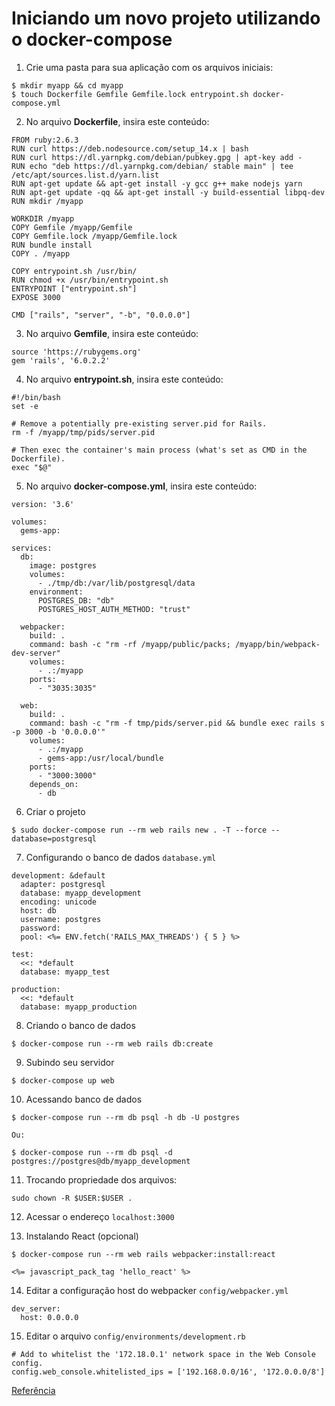 # Iniciando um novo projeto utilizando o docker-compose

1. Crie uma pasta para sua aplicação com os arquivos iniciais:

```
$ mkdir myapp && cd myapp
$ touch Dockerfile Gemfile Gemfile.lock entrypoint.sh docker-compose.yml
```

2. No arquivo **Dockerfile**, insira este conteúdo:

```
FROM ruby:2.6.3
RUN curl https://deb.nodesource.com/setup_14.x | bash
RUN curl https://dl.yarnpkg.com/debian/pubkey.gpg | apt-key add -
RUN echo "deb https://dl.yarnpkg.com/debian/ stable main" | tee /etc/apt/sources.list.d/yarn.list
RUN apt-get update && apt-get install -y gcc g++ make nodejs yarn
RUN apt-get update -qq && apt-get install -y build-essential libpq-dev
RUN mkdir /myapp

WORKDIR /myapp
COPY Gemfile /myapp/Gemfile
COPY Gemfile.lock /myapp/Gemfile.lock
RUN bundle install
COPY . /myapp

COPY entrypoint.sh /usr/bin/
RUN chmod +x /usr/bin/entrypoint.sh
ENTRYPOINT ["entrypoint.sh"]
EXPOSE 3000

CMD ["rails", "server", "-b", "0.0.0.0"]
```

3. No arquivo **Gemfile**, insira este conteúdo:

```
source 'https://rubygems.org'
gem 'rails', '6.0.2.2'
```

4. No arquivo **entrypoint.sh**, insira este conteúdo:

```
#!/bin/bash
set -e

# Remove a potentially pre-existing server.pid for Rails.
rm -f /myapp/tmp/pids/server.pid

# Then exec the container's main process (what's set as CMD in the Dockerfile).
exec "$@"
```

5. No arquivo **docker-compose.yml**, insira este conteúdo:

```
version: '3.6'

volumes:
  gems-app:

services:
  db:
    image: postgres
    volumes:
      - ./tmp/db:/var/lib/postgresql/data
    environment:
      POSTGRES_DB: "db"
      POSTGRES_HOST_AUTH_METHOD: "trust"

  webpacker:
    build: .
    command: bash -c "rm -rf /myapp/public/packs; /myapp/bin/webpack-dev-server"
    volumes:
      - .:/myapp
    ports:
      - "3035:3035"

  web:
    build: .
    command: bash -c "rm -f tmp/pids/server.pid && bundle exec rails s -p 3000 -b '0.0.0.0'"
    volumes:
      - .:/myapp
      - gems-app:/usr/local/bundle
    ports:
      - "3000:3000"
    depends_on:
      - db
```

6. Criar o projeto

```
$ sudo docker-compose run --rm web rails new . -T --force --database=postgresql
```

7. Configurando o banco de dados `database.yml`

```
development: &default
  adapter: postgresql
  database: myapp_development
  encoding: unicode
  host: db
  username: postgres
  password:
  pool: <%= ENV.fetch('RAILS_MAX_THREADS') { 5 } %>

test:
  <<: *default
  database: myapp_test

production:
  <<: *default
  database: myapp_production
```

8. Criando o banco de dados

```
$ docker-compose run --rm web rails db:create
```

9. Subindo seu servidor

```
$ docker-compose up web
```

10. Acessando banco de dados

```
$ docker-compose run --rm db psql -h db -U postgres

Ou:

$ docker-compose run --rm db psql -d postgres://postgres@db/myapp_development
```

11. Trocando propriedade dos arquivos:

```
sudo chown -R $USER:$USER .
```

12. Acessar o endereço `localhost:3000`

13. Instalando React (opcional)

```
$ docker-compose run --rm web rails webpacker:install:react

<%= javascript_pack_tag 'hello_react' %>
```

14. Editar a configuração host do webpacker `config/webpacker.yml`

```
dev_server:
  host: 0.0.0.0
```

15. Editar o arquivo `config/environments/development.rb`

```
# Add to whitelist the '172.18.0.1' network space in the Web Console config.
config.web_console.whitelisted_ips = ['192.168.0.0/16', '172.0.0.0/8']
```

[Referência](https://medium.com/@pedro_ayres/rails-6-docker-postgres-a0158b01bfde)
